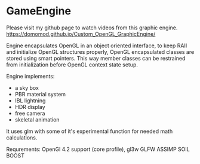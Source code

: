 # GameEngine

Please visit my github page to watch videos from this graphic engine.
https://domomod.github.io/Custom_OpenGL_GraphicEngine/

Engine encapsulates OpenGL in an object oriented interface, to keep RAII and initialize OpenGL structures properly, OpenGL encapsulated classes are stored using smart pointers. This way member classes can be restrained from initialization before OpenGL context state setup.

Engine implements:
- a sky box
- PBR material system
- IBL lightning
- HDR display
- free camera
- skeletal animation

It uses glm with some of it's experimental function for needed math calculations.

Requrements:
OpenGl 4.2 support (core profile),
gl3w
GLFW
ASSIMP
SOIL
BOOST
